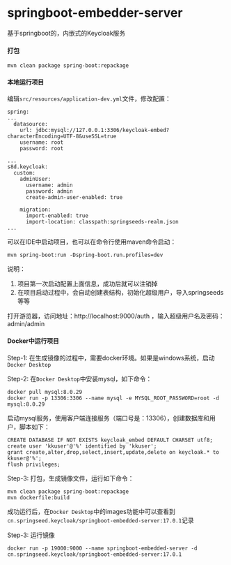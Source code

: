 # springboot-embedder-server

基于springboot的，内嵌式的Keycloak服务

#### 打包

``` 
mvn clean package spring-boot:repackage
```

#### 本地运行项目

编辑`src/resources/application-dev.yml`文件，修改配置：

```
spring:
...
  datasource:
    url: jdbc:mysql://127.0.0.1:3306/keycloak-embed?characterEncoding=UTF-8&useSSL=true
    username: root
    password: root

...
s8d.keycloak:
  custom:
    adminUser:
      username: admin
      password: admin
      create-admin-user-enabled: true

    migration:
      import-enabled: true
      import-location: classpath:springseeds-realm.json
...
```      

可以在IDE中启动项目，也可以在命令行使用maven命令启动：

``` 
mvn spring-boot:run -Dspring-boot.run.profiles=dev
```

说明：
1. 项目第一次启动配置上面信息，成功后就可以注销掉
2. 在项目启动过程中，会自动创建表结构，初始化超级用户，导入springseeds等等

打开游览器，访问地址：http://localhost:9000/auth ，输入超级用户名及密码： admin/admin

#### Docker中运行项目

Step-1: 在生成镜像的过程中，需要docker环境。如果是windows系统，启动`Docker Desktop` 

Step-2: 在`Docker Desktop`中安装mysql，如下命令：
```
docker pull mysql:8.0.29
docker run -p 13306:3306 --name mysql -e MYSQL_ROOT_PASSWORD=root -d mysql:8.0.29
```

启动mysql服务，使用客户端连接服务（端口号是：13306），创建数据库和用户，脚本如下：
```
CREATE DATABASE IF NOT EXISTS keycloak_embed DEFAULT CHARSET utf8;
create user 'kkuser'@'%' identified by 'kkuser';
grant create,alter,drop,select,insert,update,delete on keycloak.* to kkuser@'%';
flush privileges; 
```


Step-3: 打包，生成镜像文件，运行如下命令：

```
mvn clean package spring-boot:repackage
mvn dockerfile:build
```

成功运行后，在`Docker Desktop`中的images功能中可以查看到`cn.springseed.keycloak/springboot-embedded-server:17.0.1`记录

Step-3: 运行镜像
```
docker run -p 19000:9000 --name springboot-embedded-server -d cn.springseed.keycloak/springboot-embedded-server:17.0.1
```




